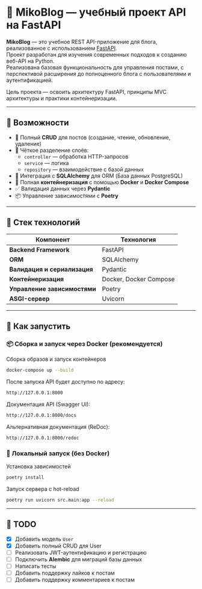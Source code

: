 # 📝 MikoBlog — учебный проект API на FastAPI

**MikoBlog** — это учебное REST API-приложение для блога, реализованное с использованием [FastAPI](https://fastapi.tiangolo.com/).  
Проект разработан для изучения современных подходов к созданию веб-API на Python.  
Реализована базовая функциональность для управления постами, с перспективой расширения до полноценного блога с пользователями и аутентификацией.

Цель проекта — освоить архитектуру FastAPI, принципы MVC архитектуры и практики контейнеризации.

---

## 📌 Возможности

- 📄 Полный **CRUD** для постов (создание, чтение, обновление, удаление)
- 🧱 Чёткое разделение слоёв:
  - `controller` — обработка HTTP-запросов
  - `service` — логика
  - `repository` — взаимодействие с базой данных
- 🔗 Интеграция с **SQLAlchemy** для ORM (База данных PostgreSQL)
- 🐳 Полная **контейнеризация** с помощью **Docker** и **Docker Compose**
- ✅ Валидация данных через **Pydantic**
- 📦 Управление зависимостями с **Poetry**

---

## 🧭 Стек технологий

| Компонент                    | Технология                          |
|------------------------------|-------------------------------------|
| **Backend Framework**        | FastAPI                             |
| **ORM**                      | SQLAlchemy                          |
| **Валидация и сериализация** | Pydantic                            |
| **Контейнеризация**          | Docker, Docker Compose              |
| **Управление зависимостями** | Poetry                              |
| **ASGI-сервер**              | Uvicorn                             |

---

## 🚀 Как запустить

### 📦 Сборка и запуск через Docker (рекомендуется)

Сборка образов и запуск контейнеров
```zsh
docker-compose up --build
```

После запуска API будет доступно по адресу:
```zsh
http://127.0.0.1:8000 
```

Документация API (Swagger UI):
```zsh
http://127.0.0.1:8000/docs 
```

Альтернативная документация (ReDoc):
```zsh
http://127.0.0.1:8000/redoc 
```

### 🧪 Локальный запуск (без Docker) 

Установка зависимостей
```zsh
poetry install
```

Запуск сервера с hot-reload
```zsh
poetry run uvicorn src.main:app --reload
```

---

## 🧪 TODO

- [x] Добавить модель `User`
- [x] Добавить полный CRUD для User
- [ ] Реализовать JWT-аутентификацию и регистрацию
- [ ] Подключить **Alembic** для миграций базы данных
- [ ] Написать тесты
- [ ] Добавить поддержку лайков к постам
- [ ] Добавить поддержку комментариев к постам
